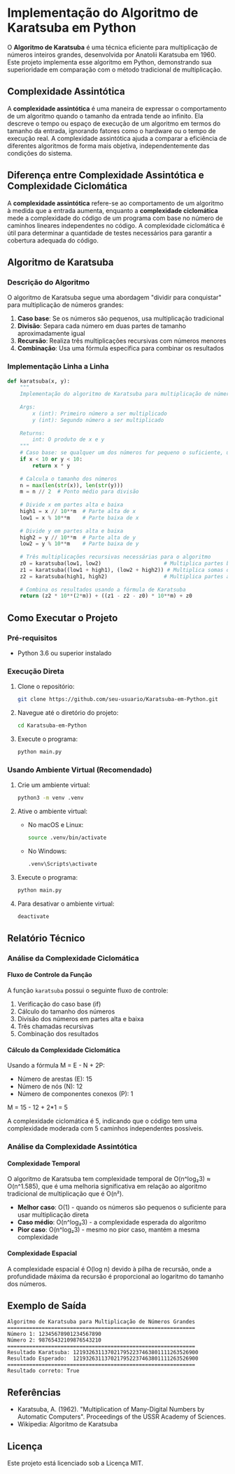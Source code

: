 # Implementação do Algoritmo de Karatsuba em Python

O **Algoritmo de Karatsuba** é uma técnica eficiente para multiplicação de números inteiros grandes, desenvolvida por Anatolii Karatsuba em 1960. Este projeto implementa esse algoritmo em Python, demonstrando sua superioridade em comparação com o método tradicional de multiplicação.

## Complexidade Assintótica

A **complexidade assintótica** é uma maneira de expressar o comportamento de um algoritmo quando o tamanho da entrada tende ao infinito. Ela descreve o tempo ou espaço de execução de um algoritmo em termos do tamanho da entrada, ignorando fatores como o hardware ou o tempo de execução real. A complexidade assintótica ajuda a comparar a eficiência de diferentes algoritmos de forma mais objetiva, independentemente das condições do sistema.

## Diferença entre Complexidade Assintótica e Complexidade Ciclomática

A **complexidade assintótica** refere-se ao comportamento de um algoritmo à medida que a entrada aumenta, enquanto a **complexidade ciclomática** mede a complexidade do código de um programa com base no número de caminhos lineares independentes no código. A complexidade ciclomática é útil para determinar a quantidade de testes necessários para garantir a cobertura adequada do código.

## Algoritmo de Karatsuba

### Descrição do Algoritmo

O algoritmo de Karatsuba segue uma abordagem "dividir para conquistar" para multiplicação de números grandes:

1. **Caso base**: Se os números são pequenos, usa multiplicação tradicional
2. **Divisão**: Separa cada número em duas partes de tamanho aproximadamente igual
3. **Recursão**: Realiza três multiplicações recursivas com números menores
4. **Combinação**: Usa uma fórmula específica para combinar os resultados

### Implementação Linha a Linha

```python
def karatsuba(x, y):
    """
    Implementação do algoritmo de Karatsuba para multiplicação de números inteiros grandes.
    
    Args:
        x (int): Primeiro número a ser multiplicado
        y (int): Segundo número a ser multiplicado
    
    Returns:
        int: O produto de x e y
    """
    # Caso base: se qualquer um dos números for pequeno o suficiente, use multiplicação tradicional
    if x < 10 or y < 10:
        return x * y
    
    # Calcula o tamanho dos números
    n = max(len(str(x)), len(str(y)))
    m = n // 2  # Ponto médio para divisão
    
    # Divide x em partes alta e baixa
    high1 = x // 10**m  # Parte alta de x
    low1 = x % 10**m    # Parte baixa de x
    
    # Divide y em partes alta e baixa
    high2 = y // 10**m  # Parte alta de y
    low2 = y % 10**m    # Parte baixa de y
    
    # Três multiplicações recursivas necessárias para o algoritmo
    z0 = karatsuba(low1, low2)                    # Multiplica partes baixas
    z1 = karatsuba((low1 + high1), (low2 + high2)) # Multiplica somas das partes
    z2 = karatsuba(high1, high2)                  # Multiplica partes altas
    
    # Combina os resultados usando a fórmula de Karatsuba
    return (z2 * 10**(2*m)) + ((z1 - z2 - z0) * 10**m) + z0
```

## Como Executar o Projeto

### Pré-requisitos
- Python 3.6 ou superior instalado

### Execução Direta
1. Clone o repositório:
   ```bash
   git clone https://github.com/seu-usuario/Karatsuba-em-Python.git
   ```

2. Navegue até o diretório do projeto:
   ```bash
   cd Karatsuba-em-Python
   ```

3. Execute o programa:
   ```bash
   python main.py
   ```

### Usando Ambiente Virtual (Recomendado)

1. Crie um ambiente virtual:
   ```bash
   python3 -m venv .venv
   ```

2. Ative o ambiente virtual:
   - No macOS e Linux:
     ```bash
     source .venv/bin/activate
     ```
   - No Windows:
     ```bash
     .venv\Scripts\activate
     ```

3. Execute o programa:
   ```bash
   python main.py
   ```

4. Para desativar o ambiente virtual:
   ```bash
   deactivate
   ```

## Relatório Técnico

### Análise da Complexidade Ciclomática

#### Fluxo de Controle da Função
A função `karatsuba` possui o seguinte fluxo de controle:
1. Verificação do caso base (if)
2. Cálculo do tamanho dos números
3. Divisão dos números em partes alta e baixa
4. Três chamadas recursivas
5. Combinação dos resultados

#### Cálculo da Complexidade Ciclomática
Usando a fórmula M = E - N + 2P:
- Número de arestas (E): 15
- Número de nós (N): 12
- Número de componentes conexos (P): 1

M = 15 - 12 + 2*1 = 5

A complexidade ciclomática é 5, indicando que o código tem uma complexidade moderada com 5 caminhos independentes possíveis.

### Análise da Complexidade Assintótica

#### Complexidade Temporal
O algoritmo de Karatsuba tem complexidade temporal de O(n^log₂3) ≈ O(n^1.585), que é uma melhoria significativa em relação ao algoritmo tradicional de multiplicação que é O(n²).

- **Melhor caso**: O(1) - quando os números são pequenos o suficiente para usar multiplicação direta
- **Caso médio**: O(n^log₂3) - a complexidade esperada do algoritmo
- **Pior caso**: O(n^log₂3) - mesmo no pior caso, mantém a mesma complexidade

#### Complexidade Espacial
A complexidade espacial é O(log n) devido à pilha de recursão, onde a profundidade máxima da recursão é proporcional ao logaritmo do tamanho dos números.

## Exemplo de Saída

```
Algoritmo de Karatsuba para Multiplicação de Números Grandes
============================================================
Número 1: 12345678901234567890
Número 2: 98765432109876543210
============================================================
Resultado Karatsuba: 1219326311370217952237463801111263526900
Resultado Esperado:  1219326311370217952237463801111263526900
============================================================
Resultado correto: True
```

## Referências
- Karatsuba, A. (1962). "Multiplication of Many-Digital Numbers by Automatic Computers". Proceedings of the USSR Academy of Sciences.
- Wikipedia: Algoritmo de Karatsuba

## Licença
Este projeto está licenciado sob a Licença MIT.
